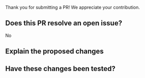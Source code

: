 Thank you for submitting a PR! We appreciate your contribution. 

## Does this PR resolve an open issue?
<!-- If so, please replace "No" on the next line with "Resolves #issueNumber"  to automatically close the issue when the PR is merged -->
No

## Explain the proposed changes
<!-- Please summarize the proposed changes. Include screenshots if it makes sense to do so -->


## Have these changes been tested?
<!-- Please explain how these changes have been tested in the game -->

